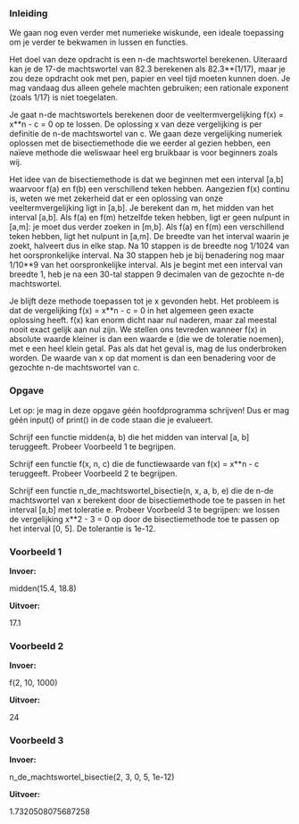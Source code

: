 ### Inleiding

We gaan nog even verder met numerieke wiskunde, een ideale toepassing om je verder te bekwamen in lussen en functies.

Het doel van deze opdracht is een n-de machtswortel berekenen. Uiteraard kan je de 17-de machtswortel van 82.3 berekenen als 82.3**(1/17), maar je zou deze opdracht ook met pen, papier en veel tijd moeten kunnen doen. Je mag vandaag dus alleen gehele machten gebruiken; een rationale exponent (zoals 1/17) is niet toegelaten.

Je gaat n-de machtswortels berekenen door de veeltermvergelijking f(x) = x**n - c = 0 op te lossen. De oplossing x van deze vergelijking is per definitie de n-de machtswortel van c. We gaan deze vergelijking numeriek oplossen met de bisectiemethode die we eerder al gezien hebben, een naïeve methode die weliswaar heel erg bruikbaar is voor beginners zoals wij. 

Het idee van de bisectiemethode is dat we beginnen met een interval [a,b] waarvoor f(a) en f(b) een verschillend teken hebben. Aangezien f(x) continu is, weten we met zekerheid dat er een oplossing van onze veeltermvergelijking ligt in [a,b]. Je berekent dan m, het midden van het interval [a,b]. Als f(a) en f(m) hetzelfde teken hebben, ligt er geen nulpunt in [a,m]: je moet dus verder zoeken in [m,b]. Als f(a) en f(m) een verschillend teken hebben, ligt het nulpunt in [a,m]. De breedte van het interval waarin je zoekt, halveert dus in elke stap. Na 10 stappen is de breedte nog 1/1024 van het oorspronkelijke interval. Na 30 stappen heb je bij benadering nog maar 1/10**9 van het oorspronkelijke interval. Als je begint met een interval van breedte 1, heb je na een 30-tal stappen 9 decimalen van de gezochte n-de machtswortel.

Je blijft deze methode toepassen tot je x gevonden hebt. Het probleem is dat de vergelijking f(x) = x**n - c = 0 in het algemeen geen exacte oplossing heeft. f(x) kan enorm dicht naar nul naderen, maar zal meestal nooit exact gelijk aan nul zijn. We stellen ons tevreden wanneer f(x) in absolute waarde kleiner is dan een waarde e (die we de toleratie noemen), met e een heel klein getal. Pas als dat het geval is, mag de lus onderbroken worden. De waarde van x op dat moment is dan een benadering voor de gezochte n-de machtswortel van c.

### Opgave

Let op: je mag in deze opgave géén hoofdprogramma schrijven! Dus er mag géén input() of print() in de code staan die je evalueert.

Schrijf een functie midden(a, b) die het midden van interval [a, b] teruggeeft. Probeer Voorbeeld 1 te begrijpen.

Schrijf een functie f(x, n, c) die de functiewaarde van f(x) = x**n - c teruggeeft. Probeer Voorbeeld 2 te begrijpen.

Schrijf een functie n_de_machtswortel_bisectie(n, x, a, b, e) die de n-de machtswortel van x berekent door de bisectiemethode toe te passen in het interval [a,b] met toleratie e. Probeer Voorbeeld 3 te begrijpen: we lossen de vergelijking x**2 - 3 = 0 op door de bisectiemethode toe te passen op het interval [0, 5]. De tolerantie is 1e-12.


### Voorbeeld 1

**Invoer:**

midden(15.4, 18.8)

**Uitvoer:**

17.1

### Voorbeeld 2

**Invoer:**

f(2, 10, 1000)

**Uitvoer:**

24

### Voorbeeld 3

**Invoer:**

n_de_machtswortel_bisectie(2, 3, 0, 5, 1e-12)

**Uitvoer:**

1.7320508075687258
